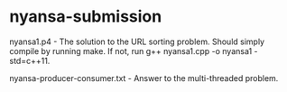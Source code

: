 # nyansa-submission

nyansa1.p4 - The solution to the URL sorting problem.  Should simply compile by running make.
If not, run g++ nyansa1.cpp -o nyansa1 -std=c++11.

nyansa-producer-consumer.txt - Answer to the multi-threaded problem.
